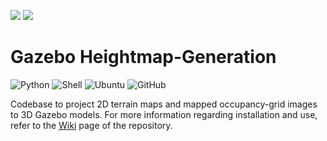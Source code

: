 <img src="https://img.shields.io/badge/license-MIT-green&style=plastic"> <img src="https://img.shields.io/badge/noetic-passing-green&style=plastic">
# Gazebo Heightmap-Generation

![Python](https://img.shields.io/badge/-Python-black?style=plastic&logo=Python)
![Shell](https://img.shields.io/badge/-Shell-blasck?style=plastic&logo=Shell)
<img alt="Ubuntu" src="https://img.shields.io/badge/-Ubuntu-E95420?style=plastic&logo=Ubuntu&logoColor=white">
![GitHub](https://img.shields.io/badge/-GitHub-181717?style=plastic&logo=github)

Codebase to project 2D terrain maps and mapped occupancy-grid images to 3D Gazebo models. For more information regarding installation and use, refer to the [Wiki](https://github.com/blackcoffeerobotics/heightmap_generation/wiki)
page of the repository.
